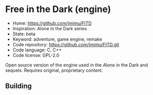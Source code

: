 # Free in the Dark (engine)

- Home: https://github.com/jmimu/FITD
- Inspiration: Alone in the Dark series
- State: beta
- Keyword: adventure, game engine, remake
- Code repository: https://github.com/jmimu/FITD.git
- Code language: C, C++
- Code license: GPL-2.0

Open source version of the engine used in the Alone in the Dark and sequels.
Requires original, proprietary content.

## Building


